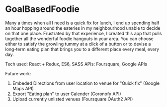# GoalBasedFoodie

Many a times when all I need is a quick fix for lunch, I end up spending half an hour hopping around the eateries in my neighbourhood unable to decide on that one place. 
Frustrated by that experience, I created this app that pulls together all the wonderful foodie hangouts in your area.
You can choose either to satisfy the growling tummy at a click of a button or to devise a long-term eating plan that brings you to a different place every meal, every day.

Tech used: React + Redux, ES6, SASS 
APIs: Foursquare, Google APIs

Future work:
1. Embeded Directions from user location to venue for "Quick fix" (Google Maps API)
2. Export "Eating plan" to user Calender (Coronofy API)
3. Upload currently unlisted venues (Foursquare OAuth2 API)
